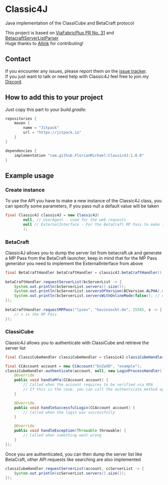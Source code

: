 # Classic4J
Java implementation of the ClassiCube and BetaCraft protocol

This project is based on [ViaFabricPlus PR No. 31](https://github.com/FlorianMichael/ViaFabricPlus/pull/31) and [BetacraftServerListParser](https://github.com/allinkdev/BetacraftServerListParser) <br>
Huge thanks to [Allink](https://github.com/allinkdev) for contributing!

## Contact
If you encounter any issues, please report them on the
[issue tracker](https://github.com/FlorianMichael/Classic4J/issues).  
If you just want to talk or need help with Classic4J feel free to join my
[Discord](https://discord.gg/BwWhCHUKDf).

## How to add this to your project
Just copy this part to your *build.gradle*:
```groovy
repositories {
    maven {
        name = "Jitpack"
        url = "https://jitpack.io"
    }
}

dependencies {
    implementation "com.github.FlorianMichael:Classic4J:1.0.0"
}
```

## Example usage
### Create instance
To use the API you have to make a new instance of the Classic4J class, you can specify some parameters, if you pass null a default value will be taken
```java
final Classic4J classic4J = new Classic4J(
        null, // UserAgent - used for the web requests
        null // ExternalInterface - For the BetaCraft MP Pass to make the AuthLib request
        );
```

### BetaCraft
Classic4J allows you to dump the server list from betacraft.uk and generate a MP Pass from the BetaCraft launcher, keep in mind that for the MP Pass generator you need to implement the ExternalInterface from above
```java
final BetaCraftHandler betaCraftHandler = classic4J.betaCraftHandler();
        
betaCraftHandler.requestServerList(bcServerList -> {
    System.out.println(bcServerList.servers().size());
    System.out.println(bcServerList.serversOfVersion(BCVersion.ALPHA).size());
    System.out.println(bcServerList.serversWithOnlineMode(false)); // offline mode
});
        
betaCraftHandler.requestMPPass("lyzev", "kevinzockt.de", 25565, s -> {
    // s is the MP Pass
});
```

### ClassiCube
Classic4J allows you to authenticate with ClassiCube and retrieve the server list
```java
final ClassiCubeHandler classiCubeHandler = classic4J.classiCubeHandler();

final CCAccount account = new CCAccount("EnZaXD", "example");
classiCubeHandler.authenticate(account, null, new LoginProcessHandler() {
    @Override
    public void handleMfa(CCAccount account) {
        // Called when the account requires to be verified via MFA
        // If this is the case, you can call the authenticate method again and specify the MFA code instead of null
    }

    @Override
    public void handleSuccessfulLogin(CCAccount account) {
        // Called when the login was successfully
    }

    @Override
    public void handleException(Throwable throwable) {
        // Called when something went wrong
    }
});
```
Once you are authenticated, you can then dump the server list like BetaCraft, other API requests like searching are also implemented
```java
classiCubeHandler.requestServerList(account, ccServerList -> {
    System.out.println(ccServerList.servers().size());
});
```
